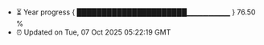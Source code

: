- ⏳ Year progress { ██████████████████████▁▁▁▁▁▁▁▁ } 76.50 %
- ⏰ Updated on Tue, 07 Oct 2025 05:22:19 GMT

